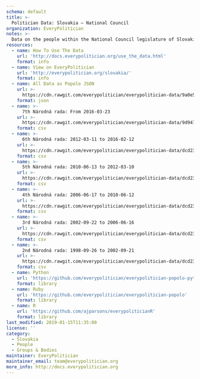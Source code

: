 ```yaml
---
schema: default
title: >-
  Politician Data: Slovakia — National Council
organization: EveryPolitician
notes: >-
  Data on the people within the National Council legislature of Slovakia.
resources:
  - name: How To Use The Data
    url: 'http://docs.everypolitician.org/use_the_data.html'
    format: info
  - name: View on EveryPolitician
    url: 'http://everypolitician.org/slovakia/'
    format: info
  - name: All Data as Popolo JSON
    url: >-
      https://cdn.rawgit.com/everypolitician/everypolitician-data/9a0e519411ad4d79ffea84cb1d16b231abba0e21/data/Slovakia/National_Council/ep-popolo-v1.0.json
    format: json
  - name: >-
      7th Národná rada: From 2016-03-23
    url: >-
      https://cdn.rawgit.com/everypolitician/everypolitician-data/9d94719dd6f967a325eda1ff88db2008e72838a4/data/Slovakia/National_Council/term-7.csv
    format: csv
  - name: >-
      6th Národná rada: 2012-03-11 to 2016-02-12
    url: >-
      https://cdn.rawgit.com/everypolitician/everypolitician-data/dcd23521b0d33e81c628dd17b1bf4a816d788be2/data/Slovakia/National_Council/term-6.csv
    format: csv
  - name: >-
      5th Národná rada: 2010-06-13 to 2012-03-10
    url: >-
      https://cdn.rawgit.com/everypolitician/everypolitician-data/dcd23521b0d33e81c628dd17b1bf4a816d788be2/data/Slovakia/National_Council/term-5.csv
    format: csv
  - name: >-
      4th Národná rada: 2006-06-17 to 2010-06-12
    url: >-
      https://cdn.rawgit.com/everypolitician/everypolitician-data/dcd23521b0d33e81c628dd17b1bf4a816d788be2/data/Slovakia/National_Council/term-4.csv
    format: csv
  - name: >-
      3rd Národná rada: 2002-09-22 to 2006-06-16
    url: >-
      https://cdn.rawgit.com/everypolitician/everypolitician-data/dcd23521b0d33e81c628dd17b1bf4a816d788be2/data/Slovakia/National_Council/term-3.csv
    format: csv
  - name: >-
      2nd Národná rada: 1998-09-26 to 2002-09-21
    url: >-
      https://cdn.rawgit.com/everypolitician/everypolitician-data/dcd23521b0d33e81c628dd17b1bf4a816d788be2/data/Slovakia/National_Council/term-2.csv
    format: csv
  - name: Python
    url: 'https://github.com/everypolitician/everypolitician-popolo-python'
    format: library
  - name: Ruby
    url: 'https://github.com/everypolitician/everypolitician-popolo'
    format: library
  - name: R
    url: 'https://github.com/ajparsons/everypoliticianR'
    format: library
last_modified: 2019-01-15T11:35:00
license: ''
category:
  - Slovakia
  - People
  - Groups & Bodies
maintainer: EveryPolitician
maintainer_email: team@everypolitician.org
more_info: http://docs.everypolitician.org
---
```

